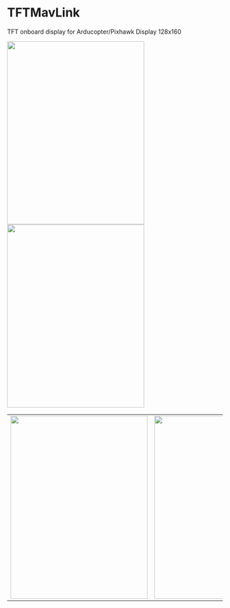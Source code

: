 # TFTMavLink
TFT  onboard display for Arducopter/Pixhawk 
Display 128x160 


<img src="https://github.com/dpsoftware/TFTMavLink/blob/master/doc/images/IMG_2.jpg" width="320" height="427">
<img src="https://github.com/dpsoftware/TFTMavLink/blob/master/doc/images/IMG_2.jpg" width="320" height="427">
 
<table width="500px" height="100%" border="0">
<tr>
 <td>
  <img src="https://github.com/dpsoftware/TFTMavLink/blob/master/doc/images/IMG_2.jpg" width="320" height="427">
 </td>
 <td>
  <img src="https://github.com/dpsoftware/TFTMavLink/blob/master/doc/images/IMG_3.jpg" width="320" height="427">
 </td>
 <td>
  <img src="https://github.com/dpsoftware/TFTMavLink/blob/master/doc/images/IMG_4.jpg" width="320" height="427">
 </td>
</tr>
</table>
